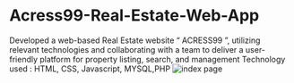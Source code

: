 # Acress99-Real-Estate-Web-App
Developed a web-based Real Estate website “ ACRESS99 ”, utilizing relevant technologies and collaborating with a team to deliver a user-friendly platform for property listing, search, and management
Technology used : HTML, CSS, Javascript, MYSQL,PHP
![index page](https://github.com/SwapnilSanjayKale/Acress99-Real-Estate-Web-App/assets/126855529/562d01d8-b9e6-4df0-a406-415773801e19)
